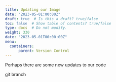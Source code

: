 ```yaml
---
title: Updating our Image
date: "2023-05-01:00:00Z"
draft: true  # Is this a draft? true/false
toc: false  # Show table of contents? true/false
type: docs  # Do not modify.
weight: 330
date: "2023-05-01T00:00:00Z"
menu:
  containers:
      parent: Version Control
---
```


Perhaps there are some new updates to our code

git branch